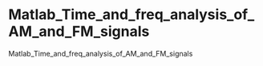 # Matlab_Time_and_freq_analysis_of_AM_and_FM_signals
Matlab_Time_and_freq_analysis_of_AM_and_FM_signals
